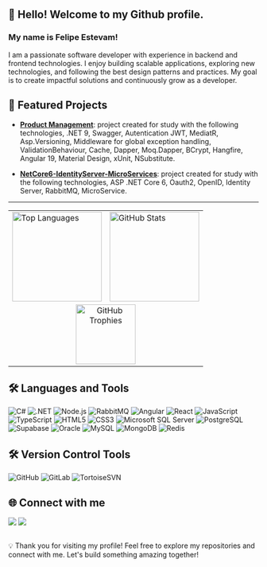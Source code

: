 ## 👋 Hello! Welcome to my Github profile.
### My name is Felipe Estevam!

I am a passionate software developer with experience in backend and frontend technologies. I enjoy building scalable applications, exploring new technologies, and following the best design patterns and practices. My goal is to create impactful solutions and continuously grow as a developer.

## 🚀 Featured Projects

- [**Product Management**](https://github.com/FelipeEstLuiz/GerenciamentoProdutos): project created for study with the following technologies, .NET 9, Swagger, Autentication JWT, MediatR, Asp.Versioning, Middleware for global exception handling, ValidationBehaviour, Cache, Dapper, Moq.Dapper, BCrypt, Hangfire, Angular 19, Material Design, xUnit, NSubstitute.

- [**NetCore6-IdentityServer-MicroServices**](https://github.com/FelipeEstLuiz/NetCore6-IdentityServer-MicroServices): project created for study with the following technologies, ASP .NET Core 6, Oauth2, OpenID, Identity Server, RabbitMQ, MicroService.

---

<table align="center">
  <tr>
    <td><img height="180em" src="https://github-readme-stats.vercel.app/api/top-langs/?username=FelipeEstLuiz&layout=compact&langs_count=7&theme=blue-green" alt="Top Languages"/></td>
    <td><img height="180em" src="https://github-readme-stats.vercel.app/api?username=FelipeEstLuiz&show_icons=true&theme=blue-green&include_all_commits=true&count_private=true" alt="GitHub Stats"/></td>
  </tr>
  <!-- <tr>
    <td colspan="2" align="center"><img align="center" src="https://github-readme-streak-stats.herokuapp.com/?user=felipeestluiz&theme=blue-green" alt="GitHub Streak Stats"/></td>
  </tr> -->
  <tr>
    <td colspan="2" align="center"><img height="120em" src="https://github-profile-trophy.vercel.app/?username=FelipeEstLuiz&row=1&theme=blue-green" alt="GitHub Trophies"/></td>
  </tr>
</table>

## 🛠️ Languages and Tools

![C#](https://img.shields.io/badge/C%23-239120?style=for-the-badge&logo=c-sharp&logoColor=white)
![.NET](https://img.shields.io/badge/.NET-512BD4?style=for-the-badge&logo=dotnet&logoColor=white)
![Node.js](https://img.shields.io/badge/Node.js-339933?style=for-the-badge&logo=node.js&logoColor=white)
![RabbitMQ](https://img.shields.io/badge/RabbitMQ-FF6600?style=for-the-badge&logo=rabbitmq&logoColor=white)
![Angular](https://img.shields.io/badge/Angular-DD0031?style=for-the-badge&logo=angular&logoColor=white)
![React](https://img.shields.io/badge/React-20232A?style=for-the-badge&logo=react&logoColor=61DAFB)
![JavaScript](https://img.shields.io/badge/JavaScript-F7DF1E?style=for-the-badge&logo=javascript&logoColor=black)
![TypeScript](https://img.shields.io/badge/TypeScript-007ACC?style=for-the-badge&logo=typescript&logoColor=white)
![HTML5](https://img.shields.io/badge/HTML5-E34F26?style=for-the-badge&logo=html5&logoColor=white)
![CSS3](https://img.shields.io/badge/CSS3-1572B6?style=for-the-badge&logo=css3&logoColor=white)
![Microsoft SQL Server](https://img.shields.io/badge/Microsoft_SQL_Server-CC2927?style=for-the-badge&logo=microsoft-sql-server&logoColor=white)
![PostgreSQL](https://img.shields.io/badge/PostgreSQL-336791?style=for-the-badge&logo=postgresql&logoColor=white)
![Supabase](https://img.shields.io/badge/Supabase-3ECF8E?style=for-the-badge&logo=supabase&logoColor=white)
![Oracle](https://img.shields.io/badge/Oracle-F80000?style=for-the-badge&logo=oracle&logoColor=white)
![MySQL](https://img.shields.io/badge/MySQL-4479A1?style=for-the-badge&logo=mysql&logoColor=white)
![MongoDB](https://img.shields.io/badge/MongoDB-47A248?style=for-the-badge&logo=mongodb&logoColor=white)
![Redis](https://img.shields.io/badge/Redis-DC382D?style=for-the-badge&logo=redis&logoColor=white)

## 🛠️ Version Control Tools

![GitHub](https://img.shields.io/badge/GitHub-181717?style=for-the-badge&logo=github&logoColor=white)
![GitLab](https://img.shields.io/badge/GitLab-330F63?style=for-the-badge&logo=gitlab&logoColor=white)
![TortoiseSVN](https://img.shields.io/badge/TortoiseSVN-809CC9?style=for-the-badge&logo=subversion&logoColor=white)

## 🌐 Connect with me

<div style="display: inline-block">
    <a href="https://www.linkedin.com/in/felipe-estevam-luiz-439185151" target="_blank"><img src="https://img.shields.io/badge/-LinkedIn-%230077B5?style=for-the-badge&logo=linkedin&logoColor=white" target="_blank"></a>
    <img src="https://img.shields.io/badge/Gmail-D14836?style=for-the-badge&logo=gmail&logoColor=white">
</div> 

##

💡 Thank you for visiting my profile! Feel free to explore my repositories and connect with me. Let's build something amazing together!